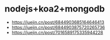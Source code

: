 # nodejs+koa2+mongodb
 - https://juejin.cn/post/6844903685164646413
 - https://juejin.cn/post/6844903875720265736
 - https://juejin.cn/post/7016589175335944228